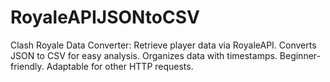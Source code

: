 # RoyaleAPIJSONtoCSV
Clash Royale Data Converter: Retrieve player data via RoyaleAPI. Converts JSON to CSV for easy analysis. Organizes data with timestamps. Beginner-friendly. Adaptable for other HTTP requests.
